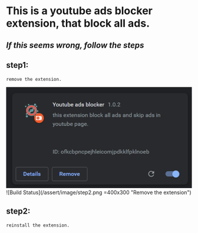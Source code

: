 # This is a youtube ads blocker extension, that block all ads.
## _If this seems wrong, follow the steps_

## step1:
    remove the extension.
![Build Status](/assert/image/step1.png "Remove the extension")
![Build Status](/assert/image/step2.png =400x300 "Remove the extension")

## step2:
    reinstall the extension.
